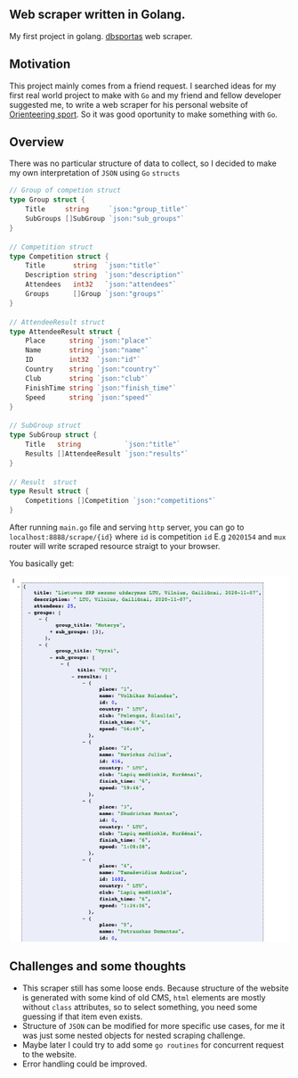 ## Web scraper written in Golang.
My first project in golang. [dbsportas](https://dbsportas.lt/lt/varz) web scraper.  

## Motivation
This project mainly comes from a friend request. I searched ideas for my first real world project to make with `Go` and my friend and fellow developer suggested me, to write a web scraper for his personal website of [Orienteering sport](https://oklaipeda.lt). So it was good oportunity to make something with `Go`.

## Overview
There was no particular structure of data to collect, so I decided to make my own interpretation of `JSON` using `Go` `structs`

```go
// Group of competion struct
type Group struct {
	Title     string     `json:"group_title"`
	SubGroups []SubGroup `json:"sub_groups"`
}

// Competition struct
type Competition struct {
	Title       string  `json:"title"`
	Description string  `json:"description"`
	Attendees   int32   `json:"attendees"`
	Groups      []Group `json:"groups"`
}

// AttendeeResult struct
type AttendeeResult struct {
	Place      string `json:"place"`
	Name       string `json:"name"`
	ID         int32  `json:"id"`
	Country    string `json:"country"`
	Club       string `json:"club"`
	FinishTime string `json:"finish_time"`
	Speed      string `json:"speed"`
}

// SubGroup struct
type SubGroup struct {
	Title   string           `json:"title"`
	Results []AttendeeResult `json:"results"`
}

// Result  struct
type Result struct {
	Competitions []Competition `json:"competitions"`
}

```
After running `main.go` file and serving `http` server, you can go to `localhost:8888/scrape/{id}` where `id` is competition `id` E.g `2020154`
and `mux` router will write scraped resource straigt to your browser.  


You basically get:  

![example](demo/demo_screen.png)


## Challenges and some thoughts
- This scraper still has some loose ends. Because structure of the website is generated with some kind of old CMS, `html` elements are mostly without `class` attributes, so to select something, you need some guessing if that item even exists.
- Structure of `JSON` can be modified for more specific use cases, for me it was just some nested objects for nested scraping challenge.
- Maybe later I could try to add some `go routines` for concurrent request to the website.
- Error handling could be improved.
